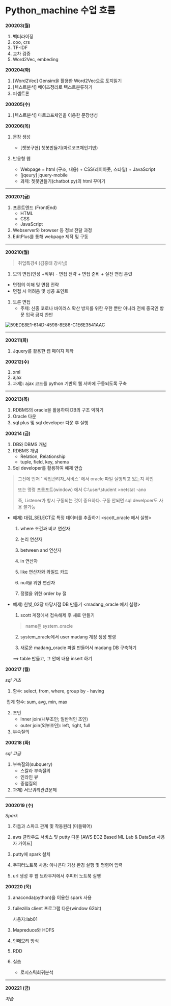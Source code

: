 # Python_machine 수업 흐름

**200203(월)**

1. 벡터라이징
2. coo, crs
3. TF-IDF
4. 교차 검증
5. Word2Vec, embeding



**200204(화)**

1.  [Word2Vec] Gensim을 활용한 Word2Vec으로 토지읽기
2. [텍스트분석] 베이즈정리로 텍스트분류하기
3.  퍼셉트론



**200205(수)**

1. [텍스트분석] 마르코프체인을 이용한 문장생성



**200206(목)**

1. 문장 생성

   * [챗봇구현] 챗봇만들기(마르코프체인기반) 

   

2. 반응형 웹

   * Webpage = html (구조, 내용) + CSS(레이아웃, 스타일) + JavaScript 
   * [jqeury] jquery-mobile
   * 과제: 쳇봇만들기(chatbot.py)의 html 꾸미기



----------



**200207(금)**

1. 프론트엔드 (FrontEnd)
   * HTML
   * CSS
   * JavaScript
2. Webserver와 browser 등 정보 전달 과정
3. EditPlus를 통해 webpage 제작 및 구동



---------



**200210(월)**

> 취업특강4 (김홍태 강사님)

1. 모의 면접(인성 +직무) - 면접 전략 + 면접 준비 + 실전 면접 훈련

* 면접의 이해 및 면접 전략
* 면접 시 어려움 및 성공 포인트

1. 토론 면접
   * 주제: 신종 코로나 바이러스 확산 방지를 위한 우한 뿐만 아니라 전체 중국인 방문 입국 금지 찬반

![59EDE8E1-614D-4598-8E86-C1E6E3541AAC](https://user-images.githubusercontent.com/58682936/74147716-24ae1980-4c47-11ea-9efd-3abb32de40dd.jpg)



---------



**200211(화)**

1. Jquery를 활용한 웹 페이지 제작



**200212(수)**

1. xml
2. ajax
3. 과제): ajax 코드를 python 기반의 웹 서버에 구동되도록 구축 



----



**200213(목)**

1. RDBMS의 oracle을 활용하여 DB의 구조 익히기
2. Oracle 다운
3. sql plus 및 sql developer 다운 후 실행



**200214 (금)**

1. DB와 DBMS  개념
2. RDBMS 개념 
   * Relation, Relationship
   * tuple, field, key, shema
3. Sql developer를 활용하여 예제 연습 

> 그전에 먼저 ''작업관리자_서비스' 에서 oracle 파일 실행되고 있는지 확인
>
> 또는 명령 프롬포트(window) 에서 C:\user\student >netstat -ano
>
> 즉, Listener가 항시 구동되는 것이 중요하다. 구동 안되면 sql develpoer도 사용 불가능

 

* 예제) 대림_SELECT로 특정 데이터를 추출하기 <scott_oracle 에서 실행>
  1)  where 조건과 비교 연산자

  2) 논리 연산자

  3) between and 연산자

  4) in 연산자

  5) like 연산자와 와일드 카드

  6)  null을 위한 연산자

  7) 정렬을 위한 order by 절



* 예제) 한빛_02장 마당서점 DB 만들기 <madang_oracle 에서 실행>

  1) scott 계정에서 접속해제 후 새로 만들기

  > name은 system_oracle

  2) system_oracle에서 user madang 계정 생성 명령

  3) 새로운 madang_oracle 파일 만들어서  madang  DB 구축하기

  ==> table 만들고, 그 안에 내용 insert 하기





**200217 (월)**

*sql 기초*

1. 함수: select, from, where,  group by - having 

​      집계 함수: sum, avg, min, max

2. 조인
   * Inner join(내부조인; 일반적인 조인)
   * outer join(외부조인): left, right, full
3. 부속질의



**200218 (화)**

*sql 고급* 

1. 부속질의(subquery)
   * 스칼라 부속질의
   * 인라인 뷰
   * 중첩질의
2. 과제) 서브쿼리관련문제



--------------



**2002019 (수)**

*Spark*

1. 하둡과 스파크 관계 및 작동원리 (미들웨어)

2. aws 클라우드 서비스 및 putty 다운 [AWS EC2 Based ML Lab & DataSet 사용자 가이드]

3. putty에 spark 설치
4. 주피터노트북 사용: 아나콘다 가상 환경 실행 및 명령어 입력
5. url 생성 후 웹 브라우저에서 주피터 노트북 실행





**200220 (목)**

1. anaconda(python)을 이용한 spark 사용

2. fuilezilla client 프로그램 다운(window 62bit)

   사용자:lab01

3. Mapreduce와 HDFS

4. 인메모리 방식

5. RDD

6. 실습

   * 로지스틱회귀분석



------------



**200221 (금)**

*자습*